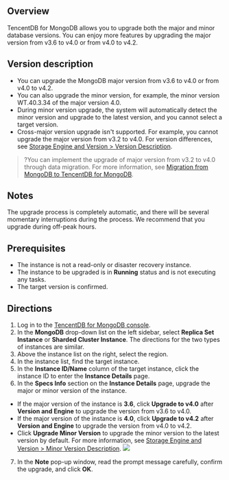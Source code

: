 ## Overview

TencentDB for MongoDB allows you to upgrade both the major and minor database versions. You can enjoy more features by upgrading the major version from v3.6 to v4.0 or from v4.0 to v4.2. 

## Version description

- You can upgrade the MongoDB major version from v3.6 to v4.0 or from v4.0 to v4.2.
- You can also upgrade the minor version, for example, the minor version WT.40.3.34 of the major version 4.0.
- During minor version upgrade, the system will automatically detect the minor version and upgrade to the latest version, and you cannot select a target version.
- Cross-major version upgrade isn't supported. For example, you cannot upgrade the major version from v3.2 to v4.0. For version differences, see [Storage Engine and Version > Version Description](https://www.tencentcloud.com/document/product/240/31706#bbsm).

>?You can implement the upgrade of major version from v3.2 to v4.0 through data migration. For more information, see [Migration from MongoDB to TencentDB for MongoDB](https://www.tencentcloud.com/document/product/571/42639).

## Notes

The upgrade process is completely automatic, and there will be several momentary interruptions during the process. We recommend that you upgrade during off-peak hours.

## Prerequisites

- The instance is not a read-only or disaster recovery instance.
- The instance to be upgraded is in **Running** status and is not executing any tasks.
- The target version is confirmed.

## Directions

1. Log in to the [TencentDB for MongoDB console](https://console.cloud.tencent.com/mongodb).
2. In the **MongoDB** drop-down list on the left sidebar, select **Replica Set Instance** or **Sharded Cluster Instance**. The directions for the two types of instances are similar.
3. Above the instance list on the right, select the region.
4. In the instance list, find the target instance.
5. In the **Instance ID/Name** column of the target instance, click the instance ID to enter the **Instance Details** page.
6. In the **Specs Info** section on the **Instance Details** page, upgrade the major or minor version of the instance.
 - If the major version of the instance is **3.6**, click **Upgrade to v4.0** after **Version and Engine** to upgrade the version from v3.6 to v4.0.
 - If the major version of the instance is **4.0**, click **Upgrade to v4.2** after **Version and Engine** to upgrade the version from v4.0 to v4.2.
 - Click **Upgrade Minor Version** to upgrade the minor version to the latest version by default. For more information, see [Storage Engine and Version > Minor Version Description](https://www.tencentcloud.com/document/product/240/31706#xbbsm).
 ![](https://staticintl.cloudcachetci.com/yehe/backend-news/FKVS509_38-en.png)
7. In the **Note** pop-up window, read the prompt message carefully, confirm the upgrade, and click **OK**.

